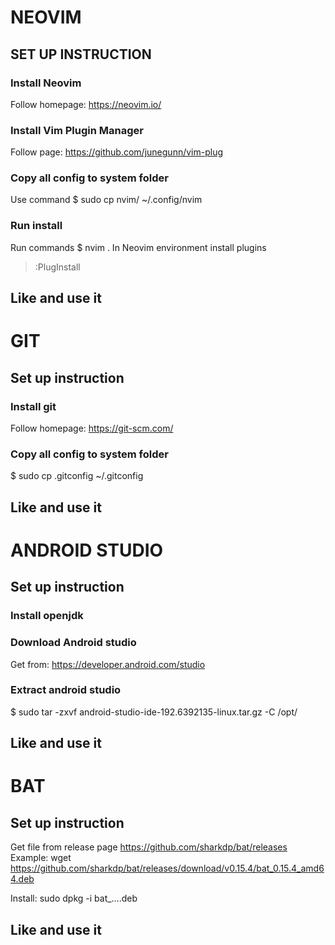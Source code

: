﻿
# NEOVIM
## SET UP INSTRUCTION

### Install Neovim
Follow homepage: https://neovim.io/

### Install Vim Plugin Manager
Follow page: https://github.com/junegunn/vim-plug

### Copy all config to system folder
Use command
$ sudo cp nvim/ ~/.config/nvim

### Run install
Run commands
$ nvim .
In Neovim environment install plugins
> :PlugInstall

## Like and use it

# GIT
## Set up instruction

### Install git
Follow homepage: https://git-scm.com/

### Copy all config to system folder
$ sudo cp .gitconfig ~/.gitconfig

## Like and use it

# ANDROID STUDIO
## Set up instruction

### Install openjdk


### Download Android studio
Get from: https://developer.android.com/studio

### Extract android studio
$ sudo tar -zxvf android-studio-ide-192.6392135-linux.tar.gz -C /opt/

## Like and use it


# BAT
## Set up instruction
Get file from release page
https://github.com/sharkdp/bat/releases
Example:
wget https://github.com/sharkdp/bat/releases/download/v0.15.4/bat_0.15.4_amd64.deb

Install:
sudo dpkg -i bat_….deb

## Like and use it


